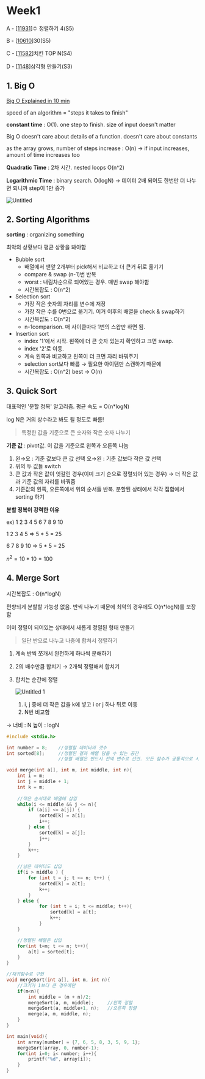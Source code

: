 # Week1

A - [[11931](https://www.acmicpc.net/problem/11931)]수 정렬하기 4(S5)

B - [[10610](https://www.acmicpc.net/problem/10610)]30(S5)

C - [[11582](https://www.acmicpc.net/problem/11582)]치킨 TOP N(S4)

D - [[1148](https://www.acmicpc.net/problem/1448)]삼각형 만들기(S3)

## 1. Big O

[Big O Explained in 10 min](https://youtu.be/BEVnxbxBqi8) 

speed of an algorithm = "steps it takes to finish"

 

**constant time** : O(1). one step to finish. size of input doesn't matter

Big O doesn't care about details of a function. doesn't care about constants 

as the array grows, number of steps increase : O(n) → if input increases, amount of time increases too 

**Quadratic Time** : 2차 시간. nested loops O(n^2) 

**Logarithmic Time** : binary search. O(logN) → 데이터 2배 되어도 한번만 더 나누면 되니까 step이 1만 증가 

![Untitled](https://user-images.githubusercontent.com/63537847/135753705-3609aebe-839f-403d-b1f3-0113bcba3913.png)

## 2. Sorting Algorithms

**sorting** : organizing something

최악의 상황보다 평균 상황을 봐야함 

- Bubble sort
    - 배열에서 맨앞 2개부터 pick해서 비교하고 더 큰거 뒤로 옮기기
    - compare & swap (n-1)번 반복
    - worst : 내림차순으로 되어있는 경우. 매번 swap 해야함
    - 시간복잡도 : O(n^2)
- Selection sort
    - 가장 작은 숫자의 자리를 변수에 저장
    - 가장 작은 수를 0번으로 옮기기. 이거 이후의 배열을 check & swap하기
    - 시간복잡도 : O(n^2)
    - n-1comparison. 매 사이클마다 1번의 스왑만 하면 됨.
- Insertion sort
    - index '1'에서 시작. 왼쪽에 더 큰 숫자 있는지 확인하고 크면 swap.
    - index '2'로 이동.
    - 계속 왼쪽과 비교하고 왼쪽이 더 크면 자리 바꿔주기
    - selection sort보다 빠름 → 필요한 아이템만 스캔하기 때문에
    - 시간복잡도 : O(n^2) best → O(n)
    

## 3. Quick Sort

대표적인 '분할 정복' 알고리즘. 평균 속도 = O(n*logN) 

log N은 거의 상수라고 봐도 될 정도로 빠름! 

> 특정한 값을 기준으로 큰 숫자와 작은 숫자 나누기
> 

**기준 값** : pivot값. 이 값을 기준으로 왼쪽과 오른쪽 나눔 

1. 왼→오 : 기준 값보다 큰 값 선택 
오→왼 : 기준 값보다 작은 값 선택 
2. 위의 두 값들 switch 
3. 큰 값과 작은 값이 엇갈린 경우(이미 크기 순으로 정렬되어 있는 경우) → 더 작은 값과 기준 값의 자리를 바꿔줌
4. 기준값의 왼쪽, 오른쪽에서 위의 순서들 반복. 분할된 상태에서 각각 집합에서 sorting 하기 

**분할 정복이 강력한 이유** 

ex) 1 2 3 4 5 6 7 8 9 10 

1 2 3 4 5 ⇒ 5 * 5 = 25

6 7 8 9 10 ⇒ 5 * 5 = 25 

$n^2 = 10 * 10 = 100$ 

## 4. Merge Sort

시간복잡도 : O(n*logN) 

편향되게 분할할 가능성 없음. 반씩 나누기 때문에 최악의 경우에도 O(n*logN)를 보장함 

이미 정렬이 되어있는 상태에서 새롭게 정렬된 형태 만들기 

> 일단 반으로 나누고 나중에 합쳐서 정렬하기
> 
1. 계속 반씩 쪼개서 완전하게 하나씩 분해하기 
2. 2의 배수만큼 합치기 → 2개씩 정렬해서 합치기 
3. 합치는 순간에 정렬 
    
    ![Untitled 1](https://user-images.githubusercontent.com/63537847/135753710-a1c8a7f2-5abb-48e9-bcbb-c5633685e866.png)

    
    1. i, j 중에 더 작은 값을 k에 넣고 i or j 하나 뒤로 이동 
    2. N번 비교함 

→ 너비 : N 높이 : logN 

```cpp
#include <stdio.h>

int number = 8;    //정렬할 데이터의 갯수
int sorted[8];     //정렬된 결과 배열 담을 수 있는 공간 
                   //정렬 배열은 반드시 전역 변수로 선언. 모든 함수가 공통적으로 사용하기 위해서 

void merge(int a[], int m, int middle, int n){
	int i = m; 
	int j = middle + 1;
	int k = m; 
	
	//작은 순서대로 배열에 삽입 
	while(i <= middle && j <= n){
		if (a[i] <= a[j]) {
			sorted[k] = a[i];
			i++;
		} else {
			sorted[k] = a[j];
			j++;
		}
		k++;
	}

	//남은 데이터도 삽입 
	if(i > middle ) {
		for (int t = j; t <= n; t++) {
			sorted[k] = a[t];
			k++;
		}
	} else {
			for (int t = i; t <= middle; t++){
				sorted[k] = a[t];
				k++;
			}
	}

	//정렬된 배열은 삽입 
	for(int t=m; t <= n; t++){
		a[t] = sorted[t]; 
	}
}

//재귀함수로 구현 
void mergeSort(int a[], int m, int n){
	//크기가 1보다 큰 경우에만 
	if(m<n){
		int middle = (m + n)/2;
		mergeSort(a, m, middle);     //왼쪽 정렬 
		mergeSort(a, middle+1, n);   //오른쪽 정렬
		merge(a, m, middle, n); 
	}
}

int main(void){
	int array[number] = {7, 6, 5, 8, 3, 5, 9, 1};
	mergeSort(array, 0, number-1);
	for(int i=0; i< number; i++){
		printf("%d", array[i]);
	}
}
```
